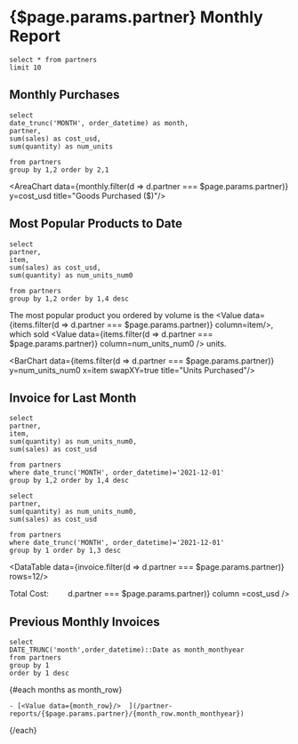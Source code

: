 # {$page.params.partner} Monthly Report

```all
select * from partners
limit 10
```

## Monthly Purchases

```monthly
select
date_trunc('MONTH', order_datetime) as month,
partner,
sum(sales) as cost_usd,
sum(quantity) as num_units

from partners
group by 1,2 order by 2,1
```


<AreaChart data={monthly.filter(d => d.partner === $page.params.partner)} y=cost_usd title="Goods Purchased ($)"/>

## Most Popular Products to Date



```items
select
partner,
item,
sum(sales) as cost_usd,
sum(quantity) as num_units_num0

from partners
group by 1,2 order by 1,4 desc
```



The most popular product you ordered by volume is the <Value data={items.filter(d => d.partner === $page.params.partner)} column=item/>, which sold <Value data={items.filter(d => d.partner === $page.params.partner)} column=num_units_num0 /> units. 

<BarChart data={items.filter(d => d.partner === $page.params.partner)} y=num_units_num0 x=item swapXY=true title="Units Purchased"/>




## Invoice for Last Month

```invoice
select
partner,
item,
sum(quantity) as num_units_num0,
sum(sales) as cost_usd

from partners
where date_trunc('MONTH', order_datetime)='2021-12-01'
group by 1,2 order by 1,4 desc
```

```invoice_total
select
partner,
sum(quantity) as num_units_num0,
sum(sales) as cost_usd

from partners
where date_trunc('MONTH', order_datetime)='2021-12-01'
group by 1 order by 1,3 desc
```




<DataTable data={invoice.filter(d => d.partner === $page.params.partner)} rows=12/>
<div class='invoice-total'>
<div>
    Total Cost: 
</div>
<div>
    <Value data={invoice_total.filter(d => d.partner === $page.params.partner)} column =cost_usd />
</div>
</div>




## Previous Monthly Invoices

```months
select 
DATE_TRUNC('month',order_datetime)::Date as month_monthyear
from partners
group by 1
order by 1 desc
```

{#each months as month_row}

    - [<Value data={month_row}/>  ](/partner-reports/{$page.params.partner}/{month_row.month_monthyear})

{/each}






<style>
    .invoice-total {
        display: flex;
        justify-content: space-between;
    }
    
    ul{
        margin-block-end: 0;
    }


</style>